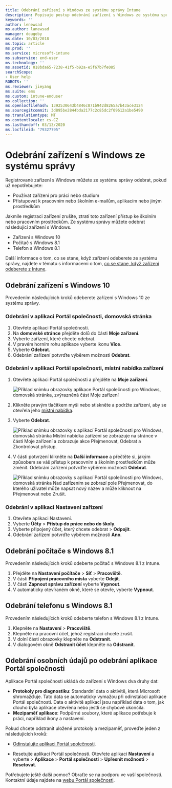```yaml
---
title: Odebrání zařízení s Windows ze systému správy Intune
description: Popisuje postup odebrání zařízení s Windows ze systému správy Intune.
keywords: ''
author: lenewsad
ms.author: lanewsad
manager: dougeby
ms.date: 10/03/2018
ms.topic: article
ms.prod: ''
ms.service: microsoft-intune
ms.subservice: end-user
ms.technology: ''
ms.assetid: 018bda65-7238-41f5-b92a-e5f67b7fe085
searchScope:
- User help
ROBOTS: ''
ms.reviewer: jieyang
ms.suite: ems
ms.custom: intune-enduser
ms.collection: ''
ms.openlocfilehash: 1392530643b4846c871b942d8265a7b43ace3124
ms.sourcegitcommit: 3d895be2844bda2177c2c85dc2f09612a1be5490
ms.translationtype: MT
ms.contentlocale: cs-CZ
ms.lasthandoff: 03/13/2020
ms.locfileid: "79327795"
---
```

# <a name="remove-your-windows-device-from-management"></a>Odebrání zařízení s Windows ze systému správy

Registrované zařízení s Windows můžete ze systému správy odebrat, pokud už nepotřebujete:  
* Používat zařízení pro práci nebo studium 
* Přistupovat k pracovním nebo školním e-mailům, aplikacím nebo jiným prostředkům

Jakmile registraci zařízení zrušíte, ztratí toto zařízení přístup ke školním nebo pracovním prostředkům. Ze systému správy můžete odebrat následující zařízení s Windows.  
* Zařízení s Windows 10 
* Počítač s Windows 8.1
* Telefon s Windows 8.1
 
Další informace o tom, co se stane, když zařízení odeberete ze systému správy, najdete v tématu s informacemi o tom, [co se stane, když zařízení odeberete z Intune](what-happens-if-you-unenroll-your-device-from-intune-windows.md).  

## <a name="remove-your-windows-10-device"></a>Odebrání zařízení s Windows 10
Provedením následujících kroků odeberete zařízení s Windows 10 ze systému správy.

### <a name="remove-in-company-portal-app-home-page"></a>Odebrání v aplikaci Portál společnosti, **domovská** stránka  

1. Otevřete aplikaci Portál společnosti.
2. Na **domovské stránce** přejděte dolů do části **Moje zařízení**.
3. Vyberte zařízení, které chcete odebrat.
3. V pravém horním rohu aplikace vyberte ikonu **Více**.
4. Vyberte **Odebrat**. 
5. Odebrání zařízení potvrďte výběrem možnosti **Odebrat**.  

### <a name="remove-in-company-portal-app-device-context-menu"></a>Odebrání v aplikaci Portál společnosti, místní nabídka zařízení  

1. Otevřete aplikaci Portál společnosti a přejděte na **Moje zařízení**.

    ![Příklad snímku obrazovky aplikace Portál společnosti pro Windows, domovská stránka, zvýrazněná část Moje zařízení](./media/1809_CheckAccess_Context_Select_Device.png)

2. Klikněte pravým tlačítkem myši nebo stiskněte a podržte zařízení, aby se otevřela jeho [místní nabídka](https://docs.microsoft.com//windows/uwp/design/controls-and-patterns/menus).  

3. Vyberte **Odebrat**.  

    ![Příklad snímku obrazovky s aplikací Portál společnosti pro Windows, domovská stránka Místní nabídka zařízení se zobrazuje na stránce v části Moje zařízení a zobrazuje akce Přejmenovat, Odebrat a Zkontrolovat přístup.](./media/1809_DeviceContextMenu_Windows_CP.png)  

5. V části potvrzení klikněte na **Další informace** a přečtěte si, jakým způsobem se váš přístup k pracovním a školním prostředkům může změnit. Odebrání zařízení potvrďte výběrem možnosti **Odebrat**.   

     ![Příklad snímku obrazovky s aplikací Portál společnosti pro Windows, domovská stránka Nad zařízením se zobrazí pole Přejmenovat, do kterého uživatel může napsat nový název a může kliknout na Přejmenovat nebo Zrušit.](./media/1808_RemoveDevice_Popup.png)  


### <a name="remove-in-device-settings-app"></a>Odebrání v aplikaci Nastavení zařízení
1. Otevřete aplikaci Nastavení. 
2. Vyberte **Účty** > **Přístup do práce nebo do školy**.
3. Vyberte připojený účet, který chcete odebrat > **Odpojit**.
4. Odebrání zařízení potvrďte výběrem možnosti **Ano**.

## <a name="remove-your-windows-81-computer"></a>Odebrání počítače s Windows 8.1
Provedením následujících kroků odeberte počítač s Windows 8.1 z Intune.

1. Přejděte na **Nastavení počítače** > **Síť** > **Pracoviště**.
2. V části **Připojení pracovního místa** vyberte **Odejít**.
3. V části **Zapnout správu zařízení** vyberte **Vypnout**.
4. V automaticky otevíraném okně, které se otevře, vyberte **Vypnout**.

## <a name="remove-your-windows-81-phone"></a>Odebrání telefonu s Windows 8.1
Provedením následujících kroků odeberte telefon s Windows 8.1 z Intune.

1. Klepněte na **Nastavení** > **Pracoviště**.
2. Klepněte na pracovní účet, jehož registraci chcete zrušit.
3. V dolní části obrazovky klepněte na **Odstranit**.
4. V dialogovém okně **Odstranit účet** klepněte na **Odstranit**.  
## <a name="removing-your-personal-information-after-removing-the-company-portal"></a>Odebrání osobních údajů po odebrání aplikace Portál společnosti  

Aplikace Portál společnosti ukládá do zařízení s Windows dva druhy dat:

- **Protokoly pro diagnostiku**: Standardní data o aktivitě, která Microsoft shromažďuje. Tato data se automaticky vymažou při odinstalaci aplikace Portál společnosti. Data o aktivitě aplikací jsou například data o tom, jak dlouho byla aplikace otevřena nebo jestli se chybově ukončila.
- **Mezipaměť aplikace**: Podpůrné soubory, které aplikace potřebuje k práci, například ikony a nastavení.

Pokud chcete odstranit uložené protokoly a mezipaměť, proveďte jeden z následujících kroků:

* [Odinstalujte aplikaci Portál společnosti](https://support.microsoft.com/help/4028003/windows-10-uninstall-apps-and-programs). 

* Resetujte aplikaci Portál společnosti. Otevřete aplikaci **Nastavení** a vyberte > **Aplikace** > **Portál společnosti** > **Upřesnit možnosti** > **Resetovat**. 

Potřebujete ještě další pomoc? Obraťte se na podporu ve vaší společnosti. Kontaktní údaje najdete na [webu Portál společnosti](https://go.microsoft.com/fwlink/?linkid=2010980).

